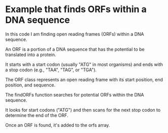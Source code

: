 # Example that finds ORFs within a DNA sequence

In this code I am finding open reading frames (ORFs) within a DNA sequence. 

An ORF is a portion of a DNA sequence that has the potential to be translated into a protein. 

It starts with a start codon (usually "ATG" in most organisms) and ends with a stop codon (e.g., "TAA", "TAG", or "TGA").

The ORF class represents an open reading frame with its start position, end position, and sequence. 

The findORFs function searches for potential ORFs within the DNA sequence. 

It looks for start codons ("ATG") and then scans for the next stop codon to determine the end of the ORF. 

Once an ORF is found, it's added to the orfs array.